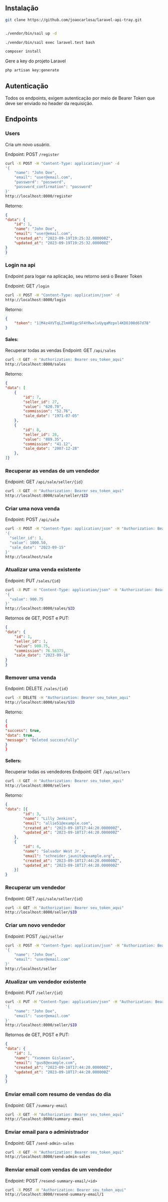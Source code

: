 ## Instalação
```sh
git clone https://github.com/joaocarlosa/laravel-api-tray.git
```

```sh

./vendor/bin/sail up -d
```

```sh
./vendor/bin/sail exec laravel.test bash
```

```sh
composer install
```


Gere a key do projeto Laravel
```sh
php artisan key:generate
```

## Autenticação

Todos os endpoints, exigem autenticação por meio de Bearer Token que deve ser enviado no header da requisição.

## Endpoints

### Users

Cria um novo usuário.

Endpoint: POST `/register`

```sh
curl -X POST -H "Content-Type: application/json" -d
'{
    "name": "John Doe",
    "email": "user@email.com",
    "password": "password",
    "password_confirmation": "password"
}'
http://localhost:8000/register

```
Retorno:

```json
{
"data": {
    "id": 1,
    "name": "John Doe",
    "email": "user@email.com",
    "created_at": "2023-09-19T19:25:32.000000Z",
    "updated_at": "2023-09-19T19:25:32.000000Z"
}
}
```

### Login na api
Endpoint para logar na aplicação, seu retorno será o Bearer Token

Endpoint: GET `/login`

```sh
curl -X POST -H "Content-Type: application/json" -d
http://localhost:8000/login

```
Retorno:

```json
{
	"token": "1|M4z4XVTqLZlmHR1gcSF4YRwxlvUyqaMzpxl4KDOJ00d67d78"
}
```

#### Sales:

Recuperar todas as vendas
Endpoint: GET `/api/sales`


```sh
curl -X GET -H "Authorization: Bearer seu_token_aqui"
http://localhost:8000/sales

```

Retorno:

```json
{
"data": [
    {
        "id": 7,
        "seller_id": 27,
        "value": "620.70",
        "commission": "52.76",
        "sale_date": "1971-07-05"
    },
    {
        "id": 8,
        "seller_id": 28,
        "value": "889.35",
        "commission": "41.12",
        "sale_date": "2007-12-28"
    },
]}

```

### Recuperar as vendas de um vendedor
Endpoint: GET `/api/sale/seller/{id}`

```sh
curl -X GET -H "Authorization: Bearer seu_token_aqui"
http://localhost:8000/sale/seller/$ID

```

### Criar uma nova venda
Endpoint: POST `/api/sale`

```sh
curl -X POST -H "Content-Type: application/json" -H "Authorization: Bearer seu_token_aqui" -d
'{
  "seller_id": 1,
  "value": 1000.50,
  "sale_date": "2023-09-15"
}'
http://localhost/sale

```

### Atualizar uma venda existente
Endpoint: PUT `/sales/{id}`

```sh
curl -X PUT -H "Content-Type: application/json" -H "Authorization: Bearer seu_token_aqui" -d
'{
  "value": 900.75
}'
http://localhost:8000/sales/$ID

```
Retornos de GET, POST e PUT:

```json
{
"data": {
    "id": 1,
    "seller_id": 1,
    "value": 900.75,
    "commission": 76.56375,
    "sale_date": "2023-09-18"
}
}

```

### Remover uma venda
Endpoint: DELETE `/sales/{id}`

```sh
curl -X DELETE -H "Authorization: Bearer seu_token_aqui"
http://localhost:8000/sales/$ID

```

Retorno:

```json
{
{
"success": true,
"data": true,
"message": "Deleted successfully"
}
}
```


#### Sellers:

Recuperar todas os vendedores
Endpoint: GET `/api/sellers`


```sh
curl -X GET -H "Authorization: Bearer seu_token_aqui"
http://localhost:8000/sellers

```

Retorno:

```json
{
"data": [{
        "id": 3,
        "name": "Lilly Jenkins",
        "email": "allie51@example.com",
        "created_at": "2023-09-18T17:44:20.000000Z",
        "updated_at": "2023-09-18T17:44:20.000000Z"
    },
    {
        "id": 4,
        "name": "Salvador West Jr.",
        "email": "schneider.jaunita@example.org",
        "created_at": "2023-09-18T17:44:20.000000Z",
        "updated_at": "2023-09-18T17:44:20.000000Z"
    }]
}

```

### Recuperar um vendedor
Endpoint: GET `/api/sale/seller/{id}`

```sh
curl -X GET -H "Authorization: Bearer seu_token_aqui"
http://localhost:8000/seller/$ID

```

### Criar um novo vendedor
Endpoint: POST `/api/seller`

```sh
curl -X POST -H "Content-Type: application/json" -H "Authorization: Bearer seu_token_aqui" -d
'{
    "name": "John Doe",
    "email": "user@email.com"
}'
http://localhost/seller

```

### Atualizar um vendedor existente
Endpoint: PUT `/seller/{id}`

```sh
curl -X PUT -H "Content-Type: application/json" -H "Authorization: Bearer seu_token_aqui" -d
'{
    "name": "John Doe",
    "email": "user@email.com"
}'
http://localhost:8000/seller/$ID

```
Retornos de GET, POST e PUT:

```json
{
"data": {
    "id": 1,
    "name": "Yasmeen Gislason",
    "email": "gus8@example.com",
    "created_at": "2023-09-18T17:44:20.000000Z",
    "updated_at": "2023-09-18T17:44:20.000000Z"
}
}

```


### Enviar email com resumo de vendas do dia
Endpoint: GET `/summary-email`

```sh
curl -X GET -H "Authorization: Bearer seu_token_aqui"
http://localhost:8000/summary-email

```


### Enviar email para o administrador
Endpoint: GET `/send-admin-sales`

```sh
curl -X GET -H "Authorization: Bearer seu_token_aqui"
http://localhost:8000/send-admin-sales

```


### Renviar email com vendas de um vendedor
Endpoint: POST `/resend-summary-email/<id>`

```sh
curl -X POST -H "Authorization: Bearer seu_token_aqui"
http://localhost:8000/resend-summary-email/1

```


